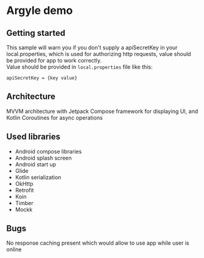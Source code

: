 # Argyle demo

## Getting started

This sample will warn you if you don't supply a apiSecretKey in your local.properties, which is used for authorizing
http requests, value should be provided for app to work correctly.  
Value should be provided in `local.properties` file like this:

    apiSecretKey = {key value}

## Architecture

MVVM architecture with Jetpack Compose framework for displaying UI, and Kotlin Coroutines for async operations

## Used libraries

* Android compose libraries
* Android splash screen
* Android start up
* Glide
* Kotlin serialization
* OkHttp
* Retrofit
* Koin
* Timber
* Mockk

## Bugs

No response caching present which would allow to use app while user is online
